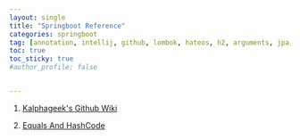 ```yaml
---
layout: single
title: "Springboot Reference"
categories: springboot
tag: [annotation, intellij, github, lombok, hateos, h2, arguments, jpa, mockmvc]
toc: true
toc_sticky: true
#author_profile: false


---
```




1. [Kalphageek's Github Wiki](https://github.com/kalphageek/springboot-reference/wiki)

2. [Equals And HashCode](https://jojoldu.tistory.com/134)